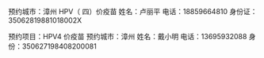 预约城市：漳州 HPV（ 四）价疫苗
姓名：卢丽平
电话：18859664810
身份证：35062819881018002X

预约项目：HPV4 价疫苗
预约城市：漳州
姓名：戴小明
电话：13695932088
身份：350627198408200081
